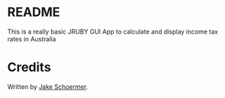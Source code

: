 # README

This is a really basic JRUBY GUI App to calculate and display income tax rates in Australia

# Credits

Written by [Jake Schoermer](mailto:hello@jakeschoermer.me).
